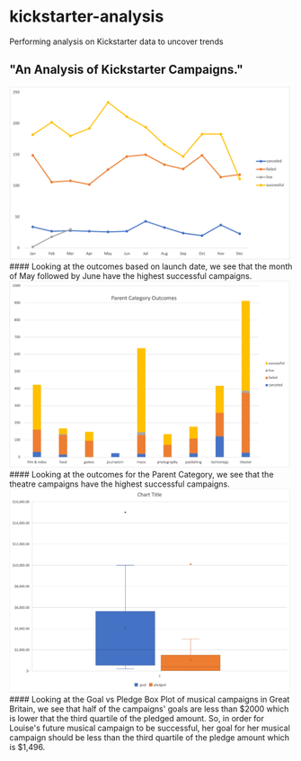 # kickstarter-analysis
Performing analysis on Kickstarter data to uncover trends
## "An Analysis of Kickstarter Campaigns."
<img src = "Images/Outcomes%20Based%20on%20Launch%20Date.png" width = 500)>
#### Looking at the outcomes based on launch date, we see that the month of May followed by June have the highest successful campaigns.
<img src = "Images/Parent%20Category%20Outcomes.png" width = 500)>
#### Looking at the outcomes for the Parent Category, we see that the theatre campaigns have the highest successful campaigns.
<img src = "/GoalPledgeBoxPlot.png" width = 500)>
#### Looking at the Goal vs Pledge Box Plot of musical campaigns in Great Britain, we see that half of the campaigns' goals are less than $2000 which is lower that the third quartile of the pledged amount. So, in order for Louise's future musical campaign to be successful, her goal for her musical campaign should be less than the third quartile of the pledge amount which is $1,496.
